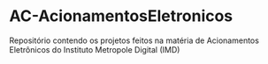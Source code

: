 # AC-AcionamentosEletronicos
 Repositório contendo os projetos feitos na matéria de Acionamentos Eletrônicos do Instituto Metropole Digital (IMD)
